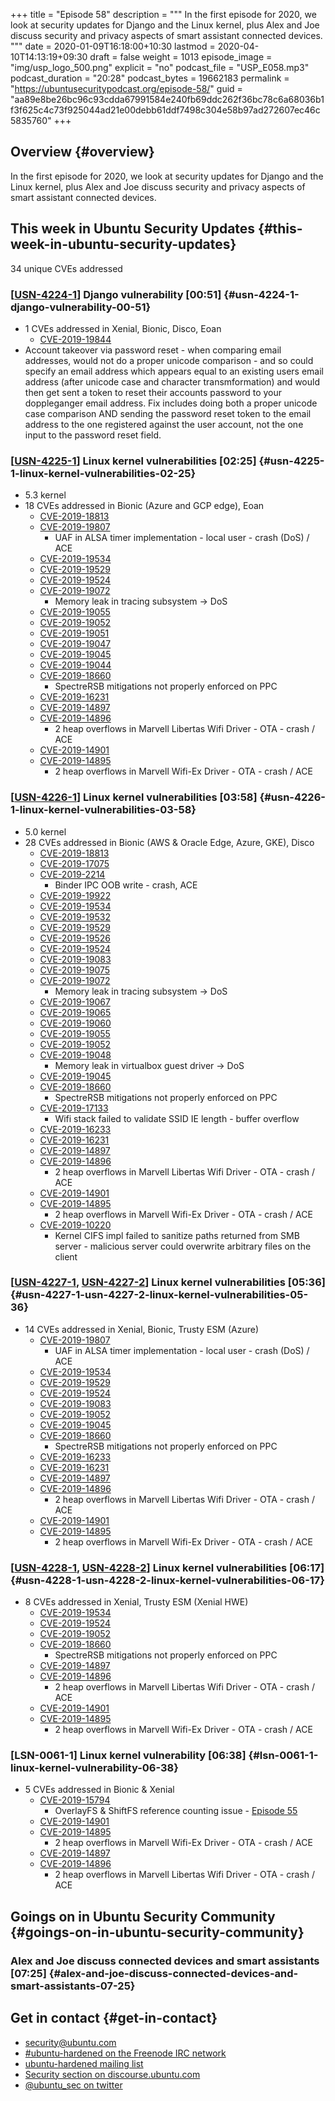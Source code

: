 +++
title = "Episode 58"
description = """
  In the first episode for 2020, we look at security updates for Django and
  the Linux kernel, plus Alex and Joe discuss security and privacy aspects of
  smart assistant connected devices.
  """
date = 2020-01-09T16:18:00+10:30
lastmod = 2020-04-10T14:13:19+09:30
draft = false
weight = 1013
episode_image = "img/usp_logo_500.png"
explicit = "no"
podcast_file = "USP_E058.mp3"
podcast_duration = "20:28"
podcast_bytes = 19662183
permalink = "https://ubuntusecuritypodcast.org/episode-58/"
guid = "aa89e8be26bc96c93cdda67991584e240fb69ddc262f36bc78c6a68036b1f3f625c4c73f925044ad21e00debb61ddf7498c304e58b97ad272607ec46c5835760"
+++

## Overview {#overview}

In the first episode for 2020, we look at security updates for Django and
the Linux kernel, plus Alex and Joe discuss security and privacy aspects of
smart assistant connected devices.


## This week in Ubuntu Security Updates {#this-week-in-ubuntu-security-updates}

34 unique CVEs addressed


### [[USN-4224-1](https://usn.ubuntu.com/4224-1/)] Django vulnerability [00:51] {#usn-4224-1-django-vulnerability-00-51}

-   1 CVEs addressed in Xenial, Bionic, Disco, Eoan
    -   [CVE-2019-19844](https://people.canonical.com/~ubuntu-security/cve/CVE-2019-19844) <!-- high -->
-   Account takeover via password reset - when comparing email addresses,
    would not do a proper unicode comparison - and so could specify an email
    address which appears equal to an existing users email address (after
    unicode case and character transmformation) and would then get sent a
    token to reset their accounts password to your doppleganger email
    address. Fix includes doing both a proper unicode case comparison AND
    sending the password reset token to the email address to the one
    registered against the user account, not the one input to the password
    reset field.


### [[USN-4225-1](https://usn.ubuntu.com/4225-1/)] Linux kernel vulnerabilities [02:25] {#usn-4225-1-linux-kernel-vulnerabilities-02-25}

-   5.3 kernel
-   18 CVEs addressed in Bionic (Azure and GCP edge), Eoan
    -   [CVE-2019-18813](https://people.canonical.com/~ubuntu-security/cve/CVE-2019-18813) <!-- negligible -->
    -   [CVE-2019-19807](https://people.canonical.com/~ubuntu-security/cve/CVE-2019-19807) <!-- medium -->
        -   UAF in ALSA timer implementation - local user - crash (DoS) / ACE
    -   [CVE-2019-19534](https://people.canonical.com/~ubuntu-security/cve/CVE-2019-19534) <!-- low -->
    -   [CVE-2019-19529](https://people.canonical.com/~ubuntu-security/cve/CVE-2019-19529) <!-- low -->
    -   [CVE-2019-19524](https://people.canonical.com/~ubuntu-security/cve/CVE-2019-19524) <!-- low -->
    -   [CVE-2019-19072](https://people.canonical.com/~ubuntu-security/cve/CVE-2019-19072) <!-- medium -->
        -   Memory leak in tracing subsystem -> DoS
    -   [CVE-2019-19055](https://people.canonical.com/~ubuntu-security/cve/CVE-2019-19055) <!-- low -->
    -   [CVE-2019-19052](https://people.canonical.com/~ubuntu-security/cve/CVE-2019-19052) <!-- low -->
    -   [CVE-2019-19051](https://people.canonical.com/~ubuntu-security/cve/CVE-2019-19051) <!-- low -->
    -   [CVE-2019-19047](https://people.canonical.com/~ubuntu-security/cve/CVE-2019-19047) <!-- low -->
    -   [CVE-2019-19045](https://people.canonical.com/~ubuntu-security/cve/CVE-2019-19045) <!-- low -->
    -   [CVE-2019-19044](https://people.canonical.com/~ubuntu-security/cve/CVE-2019-19044) <!-- low -->
    -   [CVE-2019-18660](https://people.canonical.com/~ubuntu-security/cve/CVE-2019-18660) <!-- medium -->
        -   SpectreRSB mitigations not properly enforced on PPC
    -   [CVE-2019-16231](https://people.canonical.com/~ubuntu-security/cve/CVE-2019-16231) <!-- low -->
    -   [CVE-2019-14897](https://people.canonical.com/~ubuntu-security/cve/CVE-2019-14897) <!-- medium -->
    -   [CVE-2019-14896](https://people.canonical.com/~ubuntu-security/cve/CVE-2019-14896) <!-- medium -->
        -   2 heap overflows in Marvell Libertas Wifi Driver - OTA - crash / ACE
    -   [CVE-2019-14901](https://people.canonical.com/~ubuntu-security/cve/CVE-2019-14901) <!-- medium -->
    -   [CVE-2019-14895](https://people.canonical.com/~ubuntu-security/cve/CVE-2019-14895) <!-- medium -->
        -   2 heap overflows in Marvell Wifi-Ex Driver - OTA - crash / ACE


### [[USN-4226-1](https://usn.ubuntu.com/4226-1/)] Linux kernel vulnerabilities [03:58] {#usn-4226-1-linux-kernel-vulnerabilities-03-58}

-   5.0 kernel
-   28 CVEs addressed in Bionic (AWS & Oracle Edge, Azure, GKE), Disco
    -   [CVE-2019-18813](https://people.canonical.com/~ubuntu-security/cve/CVE-2019-18813) <!-- negligible -->
    -   [CVE-2019-17075](https://people.canonical.com/~ubuntu-security/cve/CVE-2019-17075) <!-- negligible -->
    -   [CVE-2019-2214](https://people.canonical.com/~ubuntu-security/cve/CVE-2019-2214) <!-- medium -->
        -   Binder IPC OOB write - crash, ACE
    -   [CVE-2019-19922](https://people.canonical.com/~ubuntu-security/cve/CVE-2019-19922) <!-- medium -->
    -   [CVE-2019-19534](https://people.canonical.com/~ubuntu-security/cve/CVE-2019-19534) <!-- low -->
    -   [CVE-2019-19532](https://people.canonical.com/~ubuntu-security/cve/CVE-2019-19532) <!-- low -->
    -   [CVE-2019-19529](https://people.canonical.com/~ubuntu-security/cve/CVE-2019-19529) <!-- low -->
    -   [CVE-2019-19526](https://people.canonical.com/~ubuntu-security/cve/CVE-2019-19526) <!-- low -->
    -   [CVE-2019-19524](https://people.canonical.com/~ubuntu-security/cve/CVE-2019-19524) <!-- low -->
    -   [CVE-2019-19083](https://people.canonical.com/~ubuntu-security/cve/CVE-2019-19083) <!-- low -->
    -   [CVE-2019-19075](https://people.canonical.com/~ubuntu-security/cve/CVE-2019-19075) <!-- low -->
    -   [CVE-2019-19072](https://people.canonical.com/~ubuntu-security/cve/CVE-2019-19072) <!-- medium -->
        -   Memory leak in tracing subsystem -> DoS
    -   [CVE-2019-19067](https://people.canonical.com/~ubuntu-security/cve/CVE-2019-19067) <!-- low -->
    -   [CVE-2019-19065](https://people.canonical.com/~ubuntu-security/cve/CVE-2019-19065) <!-- low -->
    -   [CVE-2019-19060](https://people.canonical.com/~ubuntu-security/cve/CVE-2019-19060) <!-- low -->
    -   [CVE-2019-19055](https://people.canonical.com/~ubuntu-security/cve/CVE-2019-19055) <!-- low -->
    -   [CVE-2019-19052](https://people.canonical.com/~ubuntu-security/cve/CVE-2019-19052) <!-- low -->
    -   [CVE-2019-19048](https://people.canonical.com/~ubuntu-security/cve/CVE-2019-19048) <!-- medium -->
        -   Memory leak in virtualbox guest driver -> DoS
    -   [CVE-2019-19045](https://people.canonical.com/~ubuntu-security/cve/CVE-2019-19045) <!-- low -->
    -   [CVE-2019-18660](https://people.canonical.com/~ubuntu-security/cve/CVE-2019-18660) <!-- medium -->
        -   SpectreRSB mitigations not properly enforced on PPC
    -   [CVE-2019-17133](https://people.canonical.com/~ubuntu-security/cve/CVE-2019-17133) <!-- medium -->
        -   Wifi stack failed to validate SSID IE length - buffer overflow
    -   [CVE-2019-16233](https://people.canonical.com/~ubuntu-security/cve/CVE-2019-16233) <!-- low -->
    -   [CVE-2019-16231](https://people.canonical.com/~ubuntu-security/cve/CVE-2019-16231) <!-- low -->
    -   [CVE-2019-14897](https://people.canonical.com/~ubuntu-security/cve/CVE-2019-14897) <!-- medium -->
    -   [CVE-2019-14896](https://people.canonical.com/~ubuntu-security/cve/CVE-2019-14896) <!-- medium -->
        -   2 heap overflows in Marvell Libertas Wifi Driver - OTA - crash / ACE
    -   [CVE-2019-14901](https://people.canonical.com/~ubuntu-security/cve/CVE-2019-14901) <!-- medium -->
    -   [CVE-2019-14895](https://people.canonical.com/~ubuntu-security/cve/CVE-2019-14895) <!-- medium -->
        -   2 heap overflows in Marvell Wifi-Ex Driver - OTA - crash / ACE
    -   [CVE-2019-10220](https://people.canonical.com/~ubuntu-security/cve/CVE-2019-10220) <!-- medium -->
        -   Kernel CIFS impl failed to sanitize paths returned from SMB server -
            malicious server could overwrite arbitrary files on the client


### [[USN-4227-1](https://usn.ubuntu.com/4227-1/), [USN-4227-2](https://usn.ubuntu.com/4227-2/)] Linux kernel vulnerabilities [05:36] {#usn-4227-1-usn-4227-2-linux-kernel-vulnerabilities-05-36}

-   14 CVEs addressed in Xenial, Bionic, Trusty ESM (Azure)
    -   [CVE-2019-19807](https://people.canonical.com/~ubuntu-security/cve/CVE-2019-19807) <!-- medium -->
        -   UAF in ALSA timer implementation - local user - crash (DoS) / ACE
    -   [CVE-2019-19534](https://people.canonical.com/~ubuntu-security/cve/CVE-2019-19534) <!-- low -->
    -   [CVE-2019-19529](https://people.canonical.com/~ubuntu-security/cve/CVE-2019-19529) <!-- low -->
    -   [CVE-2019-19524](https://people.canonical.com/~ubuntu-security/cve/CVE-2019-19524) <!-- low -->
    -   [CVE-2019-19083](https://people.canonical.com/~ubuntu-security/cve/CVE-2019-19083) <!-- low -->
    -   [CVE-2019-19052](https://people.canonical.com/~ubuntu-security/cve/CVE-2019-19052) <!-- low -->
    -   [CVE-2019-19045](https://people.canonical.com/~ubuntu-security/cve/CVE-2019-19045) <!-- low -->
    -   [CVE-2019-18660](https://people.canonical.com/~ubuntu-security/cve/CVE-2019-18660) <!-- medium -->
        -   SpectreRSB mitigations not properly enforced on PPC
    -   [CVE-2019-16233](https://people.canonical.com/~ubuntu-security/cve/CVE-2019-16233) <!-- low -->
    -   [CVE-2019-16231](https://people.canonical.com/~ubuntu-security/cve/CVE-2019-16231) <!-- low -->
    -   [CVE-2019-14897](https://people.canonical.com/~ubuntu-security/cve/CVE-2019-14897) <!-- medium -->
    -   [CVE-2019-14896](https://people.canonical.com/~ubuntu-security/cve/CVE-2019-14896) <!-- medium -->
        -   2 heap overflows in Marvell Libertas Wifi Driver - OTA - crash / ACE
    -   [CVE-2019-14901](https://people.canonical.com/~ubuntu-security/cve/CVE-2019-14901) <!-- medium -->
    -   [CVE-2019-14895](https://people.canonical.com/~ubuntu-security/cve/CVE-2019-14895) <!-- medium -->
        -   2 heap overflows in Marvell Wifi-Ex Driver - OTA - crash / ACE


### [[USN-4228-1](https://usn.ubuntu.com/4228-1/), [USN-4228-2](https://usn.ubuntu.com/4228-2/)] Linux kernel vulnerabilities [06:17] {#usn-4228-1-usn-4228-2-linux-kernel-vulnerabilities-06-17}

-   8 CVEs addressed in Xenial, Trusty ESM (Xenial HWE)
    -   [CVE-2019-19534](https://people.canonical.com/~ubuntu-security/cve/CVE-2019-19534) <!-- low -->
    -   [CVE-2019-19524](https://people.canonical.com/~ubuntu-security/cve/CVE-2019-19524) <!-- low -->
    -   [CVE-2019-19052](https://people.canonical.com/~ubuntu-security/cve/CVE-2019-19052) <!-- low -->
    -   [CVE-2019-18660](https://people.canonical.com/~ubuntu-security/cve/CVE-2019-18660) <!-- medium -->
        -   SpectreRSB mitigations not properly enforced on PPC
    -   [CVE-2019-14897](https://people.canonical.com/~ubuntu-security/cve/CVE-2019-14897) <!-- medium -->
    -   [CVE-2019-14896](https://people.canonical.com/~ubuntu-security/cve/CVE-2019-14896) <!-- medium -->
        -   2 heap overflows in Marvell Libertas Wifi Driver - OTA - crash / ACE
    -   [CVE-2019-14901](https://people.canonical.com/~ubuntu-security/cve/CVE-2019-14901) <!-- medium -->
    -   [CVE-2019-14895](https://people.canonical.com/~ubuntu-security/cve/CVE-2019-14895) <!-- medium -->
        -   2 heap overflows in Marvell Wifi-Ex Driver - OTA - crash / ACE


### [LSN-0061-1] Linux kernel vulnerability [06:38] {#lsn-0061-1-linux-kernel-vulnerability-06-38}

-   5 CVEs addressed in Bionic & Xenial
    -   [CVE-2019-15794](https://people.canonical.com/~ubuntu-security/cve/CVE-2019-15794) <!-- medium -->
        -   OverlayFS & ShiftFS reference counting issue - [Episode 55](https://ubuntusecuritypodcast.org/episode-55/)
    -   [CVE-2019-14901](https://people.canonical.com/~ubuntu-security/cve/CVE-2019-14901) <!-- medium -->
    -   [CVE-2019-14895](https://people.canonical.com/~ubuntu-security/cve/CVE-2019-14895) <!-- medium -->
        -   2 heap overflows in Marvell Wifi-Ex Driver - OTA - crash / ACE
    -   [CVE-2019-14897](https://people.canonical.com/~ubuntu-security/cve/CVE-2019-14897) <!-- medium -->
    -   [CVE-2019-14896](https://people.canonical.com/~ubuntu-security/cve/CVE-2019-14896) <!-- medium -->
        -   2 heap overflows in Marvell Libertas Wifi Driver - OTA - crash / ACE


## Goings on in Ubuntu Security Community {#goings-on-in-ubuntu-security-community}


### Alex and Joe discuss connected devices and smart assistants [07:25] {#alex-and-joe-discuss-connected-devices-and-smart-assistants-07-25}


## Get in contact {#get-in-contact}

-   [security@ubuntu.com](mailto:security@ubuntu.com)
-   [#ubuntu-hardened on the Freenode IRC network](http://webchat.freenode.net/#ubuntu-hardened)
-   [ubuntu-hardened mailing list](https://lists.ubuntu.com/mailman/listinfo/ubuntu-hardened)
-   [Security section on discourse.ubuntu.com](https://discourse.ubuntu.com/c/security)
-   [@ubuntu\_sec on twitter](https://twitter.com/ubuntu%5Fsec)